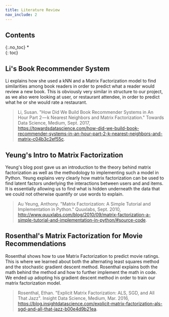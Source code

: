 ```yaml
---
title: Literature Review
nav_include: 2
---
```


## Contents
{:.no_toc}
*  
{: toc}

## Li's Book Recommender System
Li explains how she used a kNN and a Matrix Factorization model to find similarities among book readers in order to predict what a reader would review a new book. This is obviously very similar in structure to our project, as we also were looking at user, or restaurant attendee, in order to predict what he or she would rate a restaurant.
>Li, Susan. "How Did We Build Book Recommender Systems in An Hour Part 2 — k Nearest Neighbors and Matrix Factorization." Towards Data Science, Medium, Sept. 2017, https://towardsdatascience.com/how-did-we-build-book-recommender-systems-in-an-hour-part-2-k-nearest-neighbors-and-matrix-c04b3c2ef55c.

## Yeung's Intro to Matrix Factorization
Yeung's blog post gave us an introduction to the theory behind matrix factorization as well as the methodology to implementing such a model in Python. Yeung explains very clearly how matrix factorization can be used to find latent factors underlying the interactions between users and and items. It is essentially allowing us to find what is hidden underneath the data that we could not otherwise quantify or use words to explain.  
>Au Yeung, Anthony. "Matrix Factorization: A Simple Tutorial and Implementation in Python." Quuxlabs, Sept. 2010, http://www.quuxlabs.com/blog/2010/09/matrix-factorization-a-simple-tutorial-and-implementation-in-python/#source-code.

## Rosenthal's Matrix Factorization for Movie Recommendations
Rosenthal shows how to use Matrix Factorization to predict movie ratings. This is where we learned about both the alternating least squares method and the stochastic gradient descent method. Rosenthal explains both the math behind the method and how to further implement the math in code. We ended up adopting his gradient descent method in order to train our matrix factorization model.
>Rosenthal, Ethan. "Explicit Matrix Factorization: ALS, SGD, and All That Jazz". Insight Data Science, Medium, Mar. 2016, https://blog.insightdatascience.com/explicit-matrix-factorization-als-sgd-and-all-that-jazz-b00e4d9b21ea.
